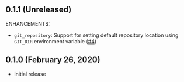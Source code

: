 ## 0.1.1 (Unreleased)

ENHANCEMENTS:

* `git_repository`: Support for setting default repository location using `GIT_DIR` environment variable ([#4](https://github.com/volcano-coffee-company/terraform-provider-git/issues/4))

## 0.1.0 (February 26, 2020)

- Initial release
